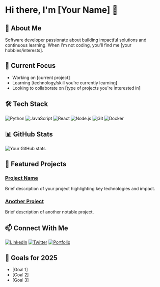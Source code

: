 # Hi there, I'm [Your Name] 👋

## 💫 About Me
Software developer passionate about building impactful solutions and continuous learning. When I'm not coding, you'll find me [your hobbies/interests].

## 🔭 Current Focus
- Working on [current project]
- Learning [technology/skill you're currently learning]
- Looking to collaborate on [type of projects you're interested in]

## 🛠️ Tech Stack
![Python](https://img.shields.io/badge/-Python-3776AB?style=flat&logo=Python&logoColor=white)
![JavaScript](https://img.shields.io/badge/-JavaScript-F7DF1E?style=flat&logo=javascript&logoColor=black)
![React](https://img.shields.io/badge/-React-61DAFB?style=flat&logo=react&logoColor=black)
![Node.js](https://img.shields.io/badge/-Node.js-339933?style=flat&logo=node.js&logoColor=white)
![Git](https://img.shields.io/badge/-Git-F05032?style=flat&logo=git&logoColor=white)
![Docker](https://img.shields.io/badge/-Docker-2496ED?style=flat&logo=docker&logoColor=white)
<!-- Add or replace with technologies you use -->

## 📊 GitHub Stats
![Your GitHub stats](https://github-readme-stats.vercel.app/api?username=yourusername&show_icons=true&theme=radical)

## 🌟 Featured Projects
### [Project Name](https://github.com/techyhk)
Brief description of your project highlighting key technologies and impact.

### [Another Project](https://github.com/yourusername/another-project)
Brief description of another notable project.

## 📫 Connect With Me
[![LinkedIn](https://img.shields.io/badge/-LinkedIn-0077B5?style=flat&logo=linkedin)](https://linkedin.com/in/yourprofile)
[![Twitter](https://img.shields.io/badge/-Twitter-1DA1F2?style=flat&logo=twitter&logoColor=white)](https://twitter.com/yourhandle)
[![Portfolio](https://img.shields.io/badge/-Portfolio-000000?style=flat&logo=react)](https://yourportfolio.com)
<!-- Customize with your actual social links -->

## 🎯 Goals for 2025
- [Goal 1]
- [Goal 2]
- [Goal 3]

<!--
Fun fact: The README.md file in your GitHub profile repository (named the same as your username) will appear on your GitHub profile page!
-->

